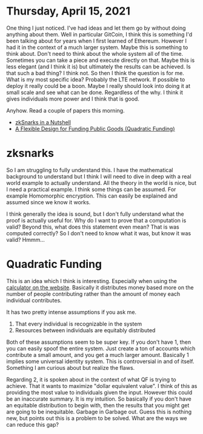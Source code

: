 # Thursday, April 15, 2021

One thing I just noticed. I've had ideas and let
them go by without doing anything about them.
Well in particular GitCoin, I think this
is something I'd been talking about for years
when I first learned of Ethereum. However I had
it in the context of a much larger system. 
Maybe this is something to think about. 
Don't need to think about the whole system
all of the time. Sometimes you can take a piece
and execute directly on that. Maybe this is less
elegant (and I think it is) but ultimately the 
results can be achieved. Is that such a bad
thing? I think not. So then I think the question
is for me. What is my most specific idea? 
Probably the LTE network. If possible to deploy
it really could be a boon. Maybe I really should
look into doing it at small scale and see what 
can be done. Regardless of the why. I think
it gives individuals more power and I think
that is good. 

Anyhow. Read a couple of papers this morning.

* [zkSnarks in a Nutshell](http://chriseth.github.io/notes/articles/zksnarks/zksnarks.pdf)
* [A Flexible Design for Funding Public Goods (Quadratic Funding)](https://arxiv.org/pdf/1809.06421.pdf)

# zksnarks

So I am struggling to fully understand this.
I have the mathematical background to understand
but I think I will need to dive in deep with a
real world example to actually understand.
All the theory in the world is nice, but I
need a practical example. I think some
things can be assumed. For example Homomorphic
encryption. This can easily be explained and
assumed since we know it works.

I think generally the idea is sound, but I
don't fully understand what the proof
is actually useful for. Why do I want to 
prove that a computation is valid? Beyond
this, what does this statement even mean?
That is was computed correctly? So I don't
need to know what it was, but know it was
valid? Hmmm...

# Quadratic Funding

This is an idea which I think is interesting.
Especially when using the [calculator
on the website](https://wtfisqf.com). Basically
it distributes money based more on the number
of people contributing rather than the amount
of money each individual contributes. 

It has two pretty intense assumptions if you 
ask me.

1. That every individual is recognizable in the system
2. Resources between individuals are equitably distributed

Both of these assumptions seem to be super key.
If you don't have 1, then you can easily spoof
the entire system. Just create a ton of accounts
which contribute a small amount, and you get a
much larger amount. Basically 1 implies some
universal identity system. This is controversial
in and of itself. Something I am curious about
but realize the flaws.

Regarding 2, it is spoken about in the context 
of what QF is trying to achieve. That it wants
to maximize "dollar equivalent value". I think
of this as providing the most value to
individuals given the input. However this could
be an inaccurate summary. It is my intuition.
So basically if you don't have an equitable
distribution to begin with, then the results
that you might get are going to be inequitable.
Garbage in Garbage out. Guess this is nothing
new, but points out this is a problem to be
solved. What are the ways we can reduce this gap?
